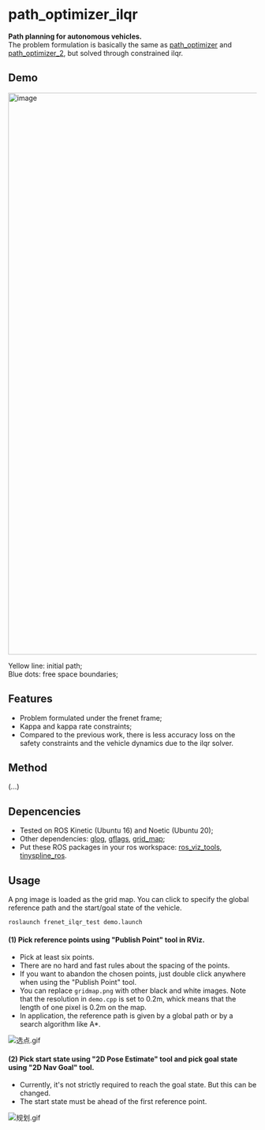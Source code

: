 # path_optimizer_ilqr
**Path planning for autonomous vehicles.**  
The problem formulation is basically the same as [path_optimizer](https://github.com/LiJiangnanBit/path_optimizer) and [path_optimizer_2](https://github.com/LiJiangnanBit/path_optimizer_2), but solved through constrained ilqr.

## Demo
<img width="1140" alt="image" src="https://github.com/LiJiangnanBit/path_optimizer_ilqr/assets/23288471/ecda9b64-2cc5-4706-b4e5-13b35fe74994">

Yellow line: initial path;  
Blue dots: free space boundaries;

## Features
- Problem formulated under the frenet frame;
- Kappa and kappa rate constraints;
- Compared to the previous work, there is less accuracy loss on the safety constraints and the vehicle dynamics due to the ilqr solver.

## Method  
(...)

## Depencencies
- Tested on ROS Kinetic (Ubuntu 16) and Noetic (Ubuntu 20);
- Other dependencies: [glog](https://github.com/google/glog),  [gflags](https://github.com/gflags/gflags), [grid_map](https://github.com/ANYbotics/grid_map);
- Put these ROS packages in your ros workspace: [ros_viz_tools](https://github.com/Magic-wei/ros_viz_tools), [tinyspline_ros](https://github.com/qutas/tinyspline_ros).

## Usage
A png image is loaded as the grid map. You can click to specify the global reference path and the start/goal state of the vehicle.  
~~~
roslaunch frenet_ilqr_test demo.launch
~~~
#### (1) Pick reference points using "Publish Point" tool in RViz.  
- Pick at least six points.  
- There are no hard and fast rules about the spacing of the points.  
- If you want to abandon the chosen points, just double click anywhere when using the "Publish Point" tool.  
- You can replace `gridmap.png` with other black and white images. Note that the resolution in `demo.cpp` is set to 0.2m, whick means that the length of one pixel is 0.2m on the map.  
- In application, the reference path is given by a global path or by a search algorithm like A*.  

![选点.gif](https://i.loli.net/2020/04/12/kRItwQTh5GJWHxV.gif)  
#### (2) Pick start state using "2D Pose Estimate" tool and pick goal state using "2D Nav Goal" tool.  
- Currently, it's not strictly required to reach the goal state. But this can be changed.    
- The start state must be ahead of the first reference point.  

![规划.gif](https://i.loli.net/2020/04/12/XmxgwTGRI1MtoVK.gif)  
